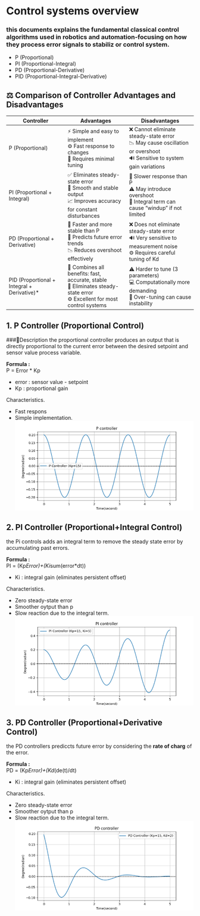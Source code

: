 # Control systems overview   
### this documents explains the fundamental classical control algorithms used in robotics and automation-focusing on how they process error signals to stabiliz or control system.
- P (Proportional)
- PI (Proportional-Integral)
- PD (Proportional-Derivative)
- PID (Proportional-Integral-Derivative)

## ⚖️ Comparison of Controller Advantages and Disadvantages
| Controller | Advantages | Disadvantages |
|-------------|-------------|----------------|
| P (Proportional) | ⚡ Simple and easy to implement<br>⚙️ Fast response to changes<br>🧩 Requires minimal tuning | ❌ Cannot eliminate steady-state error<br>📉 May cause oscillation or overshoot<br>🔊 Sensitive to system gain variations |
| PI (Proportional + Integral) | ✅ Eliminates steady-state error<br>🔄 Smooth and stable output<br>📈 Improves accuracy for constant disturbances | 🐢 Slower response than P<br>⚠️ May introduce overshoot<br>🧮 Integral term can cause “windup” if not limited |
| PD (Proportional + Derivative) | 🚀 Faster and more stable than P<br>🧠 Predicts future error trends<br>📉 Reduces overshoot effectively | ❌ Does not eliminate steady-state error<br>🔊 Very sensitive to measurement noise<br>⚙️ Requires careful tuning of Kd |
| PID (Proportional + Integral + Derivative)* | 🌟 Combines all benefits: fast, accurate, stable<br>🎯 Eliminates steady-state error<br>⚙️ Excellent for most control systems | ⚠️ Harder to tune (3 parameters)<br>💻 Computationally more demanding<br>🧩 Over-tuning can cause instability |

## 1. P Controller (Proportional Control)
###🧠Description
the proportional controller produces an output that is directly proportional to the current error between the desired setpoint and sensor value process variable.  

**Formula :**  
P = Error * Kp
- error : sensor value - setpoint
- Kp : proportional gain

Characteristics.  
- Fast respons
- Simple implementation.   
![Function code](https://github.com/AlphaRoboticsTeam/Arduino-Control-Systems/blob/main/Diagrams/P.png) 

## 2. PI Controller (Proportional+Integral Control)
the Pi controls adds an integral term to remove the steady state error by accumulating past errors.  

**Formula :**  
PI = (Kp*Error)+(Ki*sum(error*dt))
- Ki : integral gain (eliminates persistent offset)

Characteristics.  
- Zero steady-state error 
- Smoother oytput than p
- Slow reaction due to the integral term.  
![Function code](https://github.com/AlphaRoboticsTeam/Arduino-Control-Systems/blob/main/Diagrams/PI.png)


## 3. PD Controller (Proportional+Derivative Control)
the PD controllers prediccts future error by considering the **rate of charg** of the error.   

**Formula :**  
PD = (Kp*Error)+(Kd*(de(t)/dt)
- Ki : integral gain (eliminates persistent offset)

Characteristics.  
- Zero steady-state error 
- Smoother oytput than p
- Slow reaction due to the integral term.  
![Function code](https://github.com/AlphaRoboticsTeam/Arduino-Control-Systems/blob/main/Diagrams/PD.png) 












